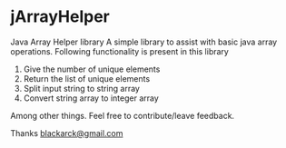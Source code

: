 # jArrayHelper
Java Array Helper library
A simple library to assist with basic java array operations. Following functionality is present in this library

1. Give the number of unique elements
2. Return the list of unique elements
3. Split input string to string array
4. Convert string array to integer array

Among other things. Feel free to contribute/leave feedback. 

Thanks
blackarck@gmail.com
